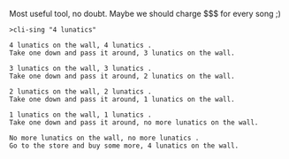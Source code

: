 Most useful tool, no doubt. Maybe we should charge $$$ for every song ;)

`>cli-sing "4 lunatics"`

```
4 lunatics on the wall, 4 lunatics .
Take one down and pass it around, 3 lunatics on the wall.

3 lunatics on the wall, 3 lunatics .
Take one down and pass it around, 2 lunatics on the wall.

2 lunatics on the wall, 2 lunatics .
Take one down and pass it around, 1 lunatics on the wall.

1 lunatics on the wall, 1 lunatics .
Take one down and pass it around, no more lunatics on the wall.

No more lunatics on the wall, no more lunatics .
Go to the store and buy some more, 4 lunatics on the wall.
```